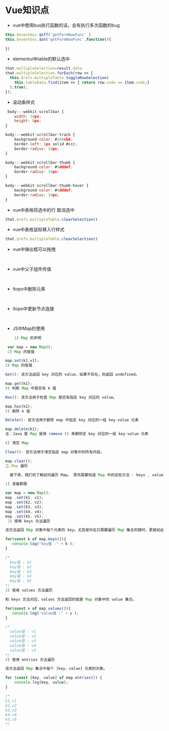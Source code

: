# Vue知识点

*  vue中使用bus执行函数的话，会有执行多次函数的bug
```JavaScript
this.$eventbus.$off('getFormNowFunc' )
this.$eventbus.$on('getFormNowFunc',function(){  
 
})

```
*  elementui中table的默认选中
```JavaScript
that.multipleSelection=result.data  
that.multipleSelection.forEach(row => {
  this.$refs.multipleTable.toggleRowSelection(
    this.tableData.find(item => { return row.code == item.code;}
  ),true);
});

```

 



*  滚动条样式
```JavaScript
 body::-webkit-scrollbar {
    width: 10px;
    height: 8px;
}

body::-webkit-scrollbar-track {
    background-color: #348cb6;
    border-left: 1px solid #ccc;
    border-radius: 10px;
}

body::-webkit-scrollbar-thumb {
    background-color: #6dddef;
    border-radius: 10px;
}

body::-webkit-scrollbar-thumb:hover {
    background-color: #6dddef;
    border-radius: 10px;
}

```

*  vue中表格将选中的行 取消选中
```JavaScript
that.$refs.multipleTable.clearSelection()

```

*  vue中表格鼠标移入行样式
```JavaScript
that.$refs.multipleTable.clearSelection()

```

*  vue中弹出框可以拖拽
```JavaScript
 

```

*  vue中父子组件传值
```JavaScript
 

```

*  ltopo中删除元素
```JavaScript
 

```


*  ltopo中更新节点连接
```JavaScript
 

```
*  JS中Map的使用
```JavaScript
    1) Map 的声明

 var map = new Map();
 2) Map 的赋值

map.set(k1,v1);
3) Map 的取值

Get(): 该方法返回 key 对应的 value，如果不存在，则返回 undefined。

map.get(k1);
4) 判断 Map 中是否有 k 值

Has(): 该方法用于检查 Map 是否有指定 key 对应的 value。

map.has(k1);
5) 删除 k 值

Delete(): 该方法用于删除 map 中指定 key 对应的一组 key-value 元素

map.delete(k1);
注：Java 里 Map 是用 remove () 来删除定 key 对应的一组 key-value 元素

6) 清空 Map

Clear(): 该方法用于清空指定 map 对象中的所有内容。

map.clear();
二.Map 遍历

  接下来，我们将了解如何遍历 Map。 首先需要知道 Map 中的这些方法 : keys , values, entries , 这些方法将在下面的 for 循环遍历中起着重要作用.

1) 准备数据

var map = new Map();
map .set(k1, v1);
map .set(k2, v2);
map .set(k3, v3);
map .set(k4, v4);
map .set(k5, v5);
 2) 使用 keys 方法遍历

该方法返回 Map 对象中每个元素的 key。尤其是你在只需要遍历 Map 集合的键时，更是如此。

for(const k of map.keys()){
   console.log("key值 :" + k );
}

/* 
  key值 : k1
  key值 : k2
  key值 : k3
  key值 : k4
  key值 : k5
*/
3) 使用 values 方法遍历

和 keys 方法对应，values 方法返回的就是 Map 对象中的 value 集合。

for(const v of map.values()){
   console.log("value值 :" + v );
}

/* 
  value值 : v1
  value值 : v2
  value值 : v3
  value值 : v4
  value值 : v5
*/
4) 使用 entries 方法遍历

该方法返回 Map 集合中每个 [key，value] 元素的对象。　　

for (const [key, value] of map.entries()) {
    console.log(key, value);
}

/*
k1,v1
k2,v2
k3,v3
k4,v4
k5,v5
*/

```





 
